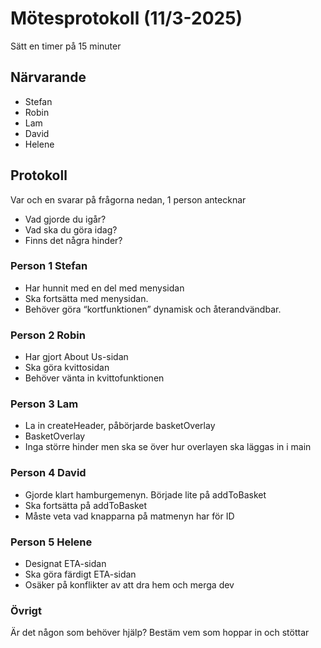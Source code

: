 # Mötesprotokoll (11/3-2025)

Sätt en timer på 15 minuter

## Närvarande

-   Stefan
-   Robin
-   Lam
-   David
-   Helene

## Protokoll

Var och en svarar på frågorna nedan, 1 person antecknar

-   Vad gjorde du igår?
-   Vad ska du göra idag?
-   Finns det några hinder?

### Person 1 Stefan

-   Har hunnit med en del med menysidan
-   Ska fortsätta med menysidan.
-   Behöver göra “kortfunktionen” dynamisk och återandvändbar.

### Person 2 Robin

-   Har gjort About Us-sidan
-   Ska göra kvittosidan
-   Behöver vänta in kvittofunktionen

### Person 3 Lam

-   La in createHeader, påbörjarde basketOverlay
-   BasketOverlay
-   Inga större hinder men ska se över hur overlayen ska läggas in i main

### Person 4 David

-   Gjorde klart hamburgemenyn. Började lite på addToBasket
-   Ska fortsätta på addToBasket
-   Måste veta vad knapparna på matmenyn har för ID

### Person 5 Helene

-   Designat ETA-sidan
-   Ska göra färdigt ETA-sidan
-   Osäker på konflikter av att dra hem och merga dev

### Övrigt

Är det någon som behöver hjälp? Bestäm vem som hoppar in och stöttar
